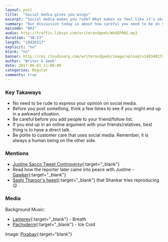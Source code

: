 ```yaml
---
layout: post
title:  "Social media gives you wings"
excerpt: "Social media makes you rude? What makes us feel like it's okay to be?"
summary: "Our discussion today is about how careful you need to be on social media and also on the type of people you see there."
episode: "002"
audio: http://traffic.libsyn.com/writerandgeek/WnGEP002.mp3
duration: "38:23"
length: "18426517"
explicit: "no"
block: "no"
banner: http://res.cloudinary.com/writerandgeek/image/upload/v1493401727/social.png
author: "Writer & Geek"
date: 2017-06-01 11:00:00
categories: Regular
comments: true
---
```


### Key Takaways
- No need to be rude to express your opinion on social media.
- Before you post something, think a few times to see if you might end up in a awkward situation.
- Be careful before you add people to your friend/follow list.
- If you end up in an online argument with your friends/relatives, best thing is to have a direct talk.
- Be polite to customer care that uses social media. Remember, it is always a human being on the other side.

### Mentions

- [Justine Sacco Tweet Controversy](http://www.dailymail.co.uk/femail/article-2955322/Justine-Sacco-reveals-destroyed-life-racist-tweet-trip-Africa.html){:target="_blank"}
- Read how the reporter later came into peace with Justine - [Gawker](http://gawker.com/justine-sacco-is-good-at-her-job-and-how-i-came-to-pea-1653022326){:target="_blank"}
- [Sashi Tharoor's tweet](https://twitter.com/ShashiTharoor/status/861608665517895680){:target="_blank"} that Shankar tries reproducing :wink:

### Media
Background Music: 

- [Lamprey](http://freemusicarchive.org/music/Lamprey/The_Greener_Grass/){:target="_blank"} - Breath
- [Pachyderm](http://freemusicarchive.org/music/Pachyderm/Pachyderm_EP/){:target="_blank"} - Ice Cold

Image: [Pixabay](https://pixabay.com/en/smiley-emoticon-undecided-unsure-1635455/){:target="blank"}